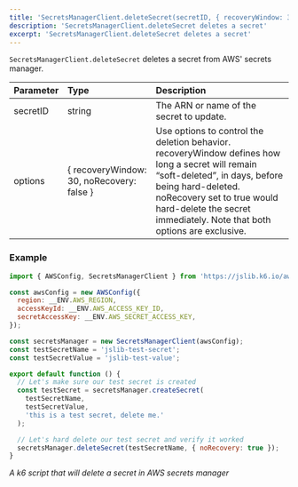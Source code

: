 ```yaml
---
title: 'SecretsManagerClient.deleteSecret(secretID, { recoveryWindow: 30, noRecovery: false}})'
description: 'SecretsManagerClient.deleteSecret deletes a secret'
excerpt: 'SecretsManagerClient.deleteSecret deletes a secret'
---
```


`SecretsManagerClient.deleteSecret` deletes a secret from AWS' secrets manager.

| Parameter | Type                                      | Description                              |
| :-------- | :---------------------------------------- | :--------------------------------------- |
| secretID  | string                                    | The ARN or name of the secret to update. |
| options   | { recoveryWindow: 30, noRecovery: false } | Use options to control the deletion behavior. recoveryWindow defines how long a secret will remain “soft-deleted”, in days, before being hard-deleted. noRecovery set to true would hard-delete the secret immediately. Note that both options are exclusive. |

### Example

<CodeGroup labels={[]}>

```javascript
import { AWSConfig, SecretsManagerClient } from 'https://jslib.k6.io/aws/0.10.0/secrets-manager.js';

const awsConfig = new AWSConfig({
  region: __ENV.AWS_REGION,
  accessKeyId: __ENV.AWS_ACCESS_KEY_ID,
  secretAccessKey: __ENV.AWS_SECRET_ACCESS_KEY,
});

const secretsManager = new SecretsManagerClient(awsConfig);
const testSecretName = 'jslib-test-secret';
const testSecretValue = 'jslib-test-value';

export default function () {
  // Let's make sure our test secret is created
  const testSecret = secretsManager.createSecret(
    testSecretName,
    testSecretValue,
    'this is a test secret, delete me.'
  );

  // Let's hard delete our test secret and verify it worked
  secretsManager.deleteSecret(testSecretName, { noRecovery: true });
}
```

_A k6 script that will delete a secret in AWS secrets manager_

</CodeGroup>

